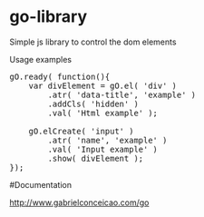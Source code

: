 # go-library
Simple js library to control the dom elements

Usage examples

<pre>
gO.ready( function(){
	var divElement = gO.el( 'div' )
		.atr( 'data-title', 'example' )
		.addCls( 'hidden' )
		.val( 'Html example' );

	gO.elCreate( 'input' )
		.atr( 'name', 'example' )
		.val( 'Input example' )
		.show( divElement );
});
</pre>


#Documentation

http://www.gabrielconceicao.com/go
